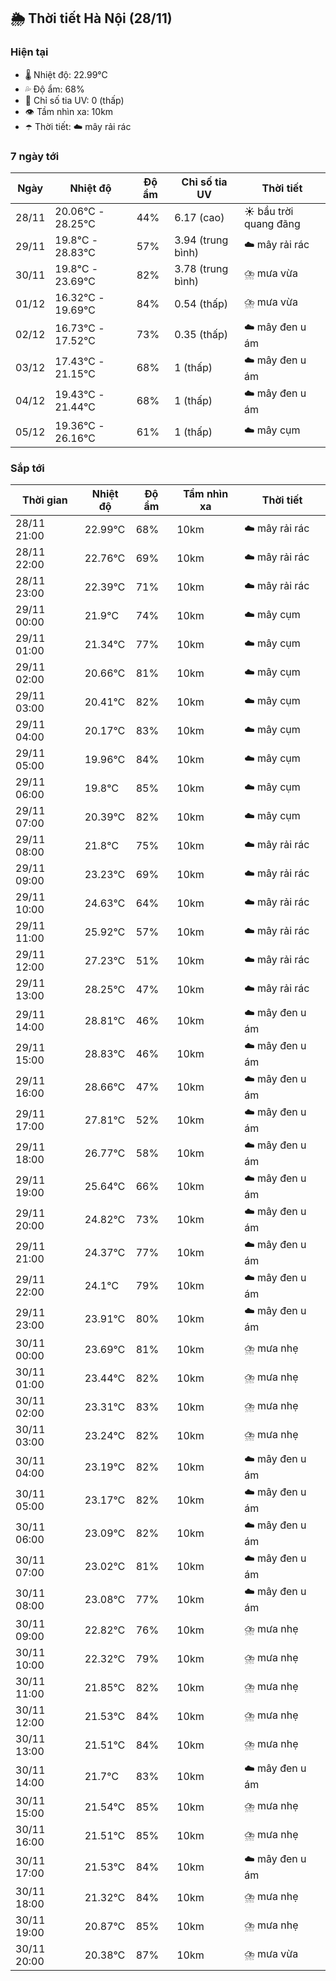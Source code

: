 ## 🌦️ Thời tiết Hà Nội (28/11)

### Hiện tại

- 🌡️ Nhiệt độ: 22.99℃
- 💦 Độ ẩm: 68%
- 🌟 Chỉ số tia UV: 0 (thấp)
- 👁️ Tầm nhìn xa: 10km
- ☂️ Thời tiết: ☁️ mây rải rác

### 7 ngày tới

| Ngày | Nhiệt độ | Độ ẩm | Chỉ số tia UV | Thời tiết |
| --- | --- | --- | --- | --- |
| 28/11 | 20.06℃ - 28.25℃ | 44% | 6.17 (cao) | ☀️ bầu trời quang đãng |
| 29/11 | 19.8℃ - 28.83℃ | 57% | 3.94 (trung bình) | ☁️ mây rải rác |
| 30/11 | 19.8℃ - 23.69℃ | 82% | 3.78 (trung bình) | ⛈️ mưa vừa |
| 01/12 | 16.32℃ - 19.69℃ | 84% | 0.54 (thấp) | ⛈️ mưa vừa |
| 02/12 | 16.73℃ - 17.52℃ | 73% | 0.35 (thấp) | ☁️ mây đen u ám |
| 03/12 | 17.43℃ - 21.15℃ | 68% | 1 (thấp) | ☁️ mây đen u ám |
| 04/12 | 19.43℃ - 21.44℃ | 68% | 1 (thấp) | ☁️ mây đen u ám |
| 05/12 | 19.36℃ - 26.16℃ | 61% | 1 (thấp) | ☁️ mây cụm |

### Sắp tới

| Thời gian | Nhiệt độ | Độ ẩm | Tầm nhìn xa | Thời tiết |
| --- | --- | --- | --- | --- |
| 28/11 21:00 | 22.99℃ | 68% | 10km | ☁️ mây rải rác |
| 28/11 22:00 | 22.76℃ | 69% | 10km | ☁️ mây rải rác |
| 28/11 23:00 | 22.39℃ | 71% | 10km | ☁️ mây rải rác |
| 29/11 00:00 | 21.9℃ | 74% | 10km | ☁️ mây cụm |
| 29/11 01:00 | 21.34℃ | 77% | 10km | ☁️ mây cụm |
| 29/11 02:00 | 20.66℃ | 81% | 10km | ☁️ mây cụm |
| 29/11 03:00 | 20.41℃ | 82% | 10km | ☁️ mây cụm |
| 29/11 04:00 | 20.17℃ | 83% | 10km | ☁️ mây cụm |
| 29/11 05:00 | 19.96℃ | 84% | 10km | ☁️ mây cụm |
| 29/11 06:00 | 19.8℃ | 85% | 10km | ☁️ mây cụm |
| 29/11 07:00 | 20.39℃ | 82% | 10km | ☁️ mây cụm |
| 29/11 08:00 | 21.8℃ | 75% | 10km | ☁️ mây rải rác |
| 29/11 09:00 | 23.23℃ | 69% | 10km | ☁️ mây rải rác |
| 29/11 10:00 | 24.63℃ | 64% | 10km | ☁️ mây rải rác |
| 29/11 11:00 | 25.92℃ | 57% | 10km | ☁️ mây rải rác |
| 29/11 12:00 | 27.23℃ | 51% | 10km | ☁️ mây rải rác |
| 29/11 13:00 | 28.25℃ | 47% | 10km | ☁️ mây rải rác |
| 29/11 14:00 | 28.81℃ | 46% | 10km | ☁️ mây đen u ám |
| 29/11 15:00 | 28.83℃ | 46% | 10km | ☁️ mây đen u ám |
| 29/11 16:00 | 28.66℃ | 47% | 10km | ☁️ mây đen u ám |
| 29/11 17:00 | 27.81℃ | 52% | 10km | ☁️ mây đen u ám |
| 29/11 18:00 | 26.77℃ | 58% | 10km | ☁️ mây đen u ám |
| 29/11 19:00 | 25.64℃ | 66% | 10km | ☁️ mây đen u ám |
| 29/11 20:00 | 24.82℃ | 73% | 10km | ☁️ mây đen u ám |
| 29/11 21:00 | 24.37℃ | 77% | 10km | ☁️ mây đen u ám |
| 29/11 22:00 | 24.1℃ | 79% | 10km | ☁️ mây đen u ám |
| 29/11 23:00 | 23.91℃ | 80% | 10km | ☁️ mây đen u ám |
| 30/11 00:00 | 23.69℃ | 81% | 10km | ⛈️ mưa nhẹ |
| 30/11 01:00 | 23.44℃ | 82% | 10km | ⛈️ mưa nhẹ |
| 30/11 02:00 | 23.31℃ | 83% | 10km | ⛈️ mưa nhẹ |
| 30/11 03:00 | 23.24℃ | 82% | 10km | ⛈️ mưa nhẹ |
| 30/11 04:00 | 23.19℃ | 82% | 10km | ☁️ mây đen u ám |
| 30/11 05:00 | 23.17℃ | 82% | 10km | ☁️ mây đen u ám |
| 30/11 06:00 | 23.09℃ | 82% | 10km | ☁️ mây đen u ám |
| 30/11 07:00 | 23.02℃ | 81% | 10km | ☁️ mây đen u ám |
| 30/11 08:00 | 23.08℃ | 77% | 10km | ☁️ mây đen u ám |
| 30/11 09:00 | 22.82℃ | 76% | 10km | ⛈️ mưa nhẹ |
| 30/11 10:00 | 22.32℃ | 79% | 10km | ⛈️ mưa nhẹ |
| 30/11 11:00 | 21.85℃ | 82% | 10km | ⛈️ mưa nhẹ |
| 30/11 12:00 | 21.53℃ | 84% | 10km | ⛈️ mưa nhẹ |
| 30/11 13:00 | 21.51℃ | 84% | 10km | ⛈️ mưa nhẹ |
| 30/11 14:00 | 21.7℃ | 83% | 10km | ☁️ mây đen u ám |
| 30/11 15:00 | 21.54℃ | 85% | 10km | ⛈️ mưa nhẹ |
| 30/11 16:00 | 21.51℃ | 85% | 10km | ⛈️ mưa nhẹ |
| 30/11 17:00 | 21.53℃ | 84% | 10km | ☁️ mây đen u ám |
| 30/11 18:00 | 21.32℃ | 84% | 10km | ⛈️ mưa nhẹ |
| 30/11 19:00 | 20.87℃ | 85% | 10km | ⛈️ mưa nhẹ |
| 30/11 20:00 | 20.38℃ | 87% | 10km | ⛈️ mưa vừa |
